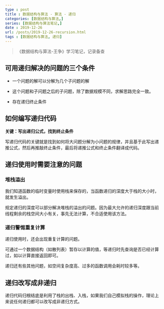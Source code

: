 ```yaml
---
type : post
title : 数据结构与算法 - 算法 - 递归
categories: [数据结构与算法,] 
series: [数据结构与算法笔记,]
date : 2019-12-26
url: /posts/2019-12-26-recursion.html 
tags : [数据结构与算法, 递归]
---
```


> 《数据结构与算法-王争》学习笔记，记录备查

## 可用递归解决的问题的三个条件

- 一个问题的解可以分解为几个子问题的解

- 这个问题和子问题之后的子问题，除了数据规模不同，求解思路完全一致。

- 存在递归终止条件

## 如何编写递归代码

**关键：写出递归公式，找到终止条件**

写递归代码的关键就是找到如何将大问题分解为小问题的规律，并且基于此写出递推公式，然后再推敲终止条件，最后将递推公式和终止条件翻译成代码。


## 递归使用时需要注意的问题 

### 堆栈溢出

我们知道函数的临时变量时使用栈来保存的，当函数递归的深度大于栈的大小时，就发生溢出。

规定递归的深度可以部分解决堆栈的溢出的问题。因为最大允许的递归深度跟当前线程剩余的栈空间大小有关，事先无法计算，不合适使用该方法。


### 递归警惕重复计算

递归使用时，还会出现重复计算的问题。

可通过一个数据结构（如散列表）暂存以计算的值，等递归时先查询是否已经计算过，如以计算直接返回即可。

递归还有些其他问题，如空间复杂度高、过多的函数调用会耗时较多等。


## 递归改写成非递归

递归代码归根结底是利用了栈的出栈、入栈，如果我们自己模拟栈的操作，理论上来说任何递归都可以改写成非递归方式。